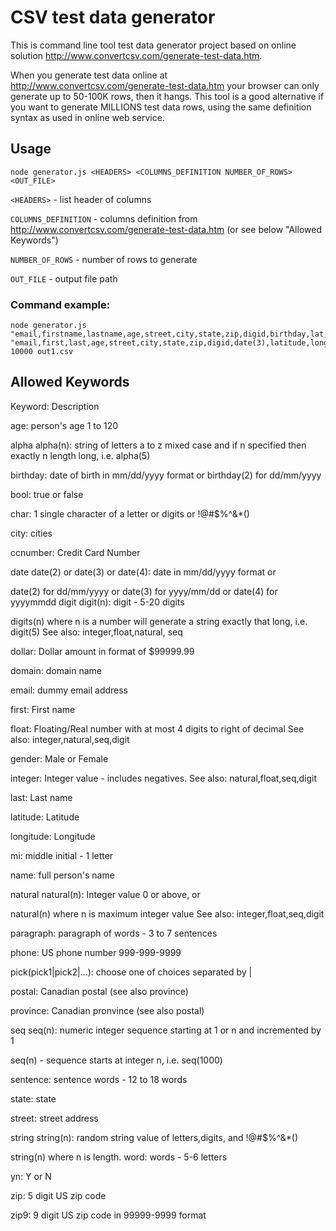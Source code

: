 # CSV test data generator

This is command line tool test data generator project based on online solution http://www.convertcsv.com/generate-test-data.htm.

When you generate test data online at http://www.convertcsv.com/generate-test-data.htm your browser can only generate up to 50-100K rows, then it hangs. This tool is a good alternative if you want to generate MILLIONS test data rows, using the same definition syntax as used in online web service.

 ## Usage

```node generator.js <HEADERS> <COLUMNS_DEFINITION NUMBER_OF_ROWS> <OUT_FILE>```

`<HEADERS>` - list header of columns

`COLUMNS_DEFINITION` - columns definition from http://www.convertcsv.com/generate-test-data.htm (or see below "Allowed Keywords")

`NUMBER_OF_ROWS` - number of rows to generate

`OUT_FILE` - output file path

### Command example:

```
node generator.js "email,firstname,lastname,age,street,city,state,zip,digid,birthday,lat,long,farvorite,code" "email,first,last,age,street,city,state,zip,digid,date(3),latitude,longitude,pick(RED|BLUE|YELLOW|GREEN|WHITE),string" 10000 out1.csv
```


## Allowed Keywords

Keyword:			Description

age:			person's age 1 to 120

alpha
alpha(n):			string of letters a to z mixed case
and if n specified then exactly n length long, i.e. alpha(5)

birthday:			date of birth in mm/dd/yyyy format or birthday(2) for dd/mm/yyyy

bool:			true or false

char:			1 single character of a letter or digits or !@#$%^&*()

city:			cities

ccnumber:			Credit Card Number

date
date(2)
or date(3)
or date(4):			date in mm/dd/yyyy format or

date(2) for dd/mm/yyyy 
or date(3) for yyyy/mm/dd 
or date(4) for yyyymmdd
digit
digit(n):			digit - 5-20 digits

digits(n) where n is a number will generate a string exactly that long, i.e. digit(5) 
See also: integer,float,natural, seq

dollar:			Dollar amount in format of $99999.99

domain:			domain name

email:			dummy email address

first:			First name

float:			Floating/Real number with at most 4 digits to right of decimal 
See also: integer,natural,seq,digit

gender:			Male or Female

integer:			Integer value - includes negatives. 
See also: natural,float,seq,digit

last:			Last name

latitude:			Latitude

longitude:			Longitude

mi:			middle initial - 1 letter

name:			full person's name

natural
natural(n):			Integer value 0 or above, or

natural(n) where n is maximum integer value 
See also: integer,float,seq,digit

paragraph:			paragraph of words - 3 to 7 sentences

phone:			US phone number 999-999-9999

pick(pick1|pick2|...):			choose one of choices separated by |

postal:			Canadian postal (see also province)

province:			Canadian pronvince (see also postal)

seq
seq(n):			numeric integer sequence starting at 1 or n and incremented by 1 

seq(n) - sequence starts at integer n, i.e. seq(1000)

sentence:			sentence words - 12 to 18 words

state:			state

street:			street address

string
string(n):			random string value of letters,digits, and !@#$%^&*()

string(n) where n is length.
word:			words - 5-6 letters

yn:			Y or N

zip:			5 digit US zip code

zip9:			9 digit US zip code in 99999-9999 format
